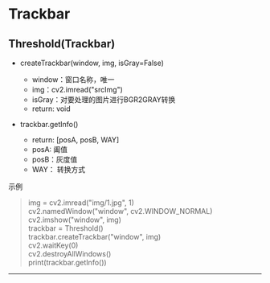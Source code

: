 Trackbar
==============================================
Threshold(Trackbar)
----------------------------------------------
* createTrackbar(window, img, isGray=False)
  * window：窗口名称，唯一
  * img：cv2.imread("srcImg")
  * isGray：对要处理的图片进行BGR2GRAY转换
  * return: void
  
* trackbar.getInfo()
  * return: [posA, posB, WAY]
  * posA: 阖值
  * posB：灰度值
  * WAY： 转换方式
  
示例
>img = cv2.imread("img/1.jpg", 1) <br>
>cv2.namedWindow("window", cv2.WINDOW_NORMAL) <br>
>cv2.imshow("window", img) <br>
>trackbar = Threshold() <br>
>trackbar.createTrackbar("window", img) <br>
>cv2.waitKey(0) <br>
>cv2.destroyAllWindows() <br>
>print(trackbar.getInfo()) <br>
-------------------------------------------------
